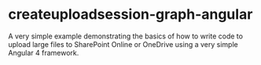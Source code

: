 # createuploadsession-graph-angular
A very simple example demonstrating the basics of how to write code to upload large files to SharePoint Online or OneDrive using a very simple Angular 4 framework.
